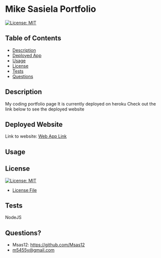 # Mike Sasiela Portfolio

[![License: MIT](https://img.shields.io/badge/License-MIT-yellow.svg)](https://opensource.org/licenses/MIT)

## Table of Contents
- [Description](#description)
- [Deployed App](#deployed-app)
- [Usage](#usage)
- [License](#license)
- [Tests](#tests)
- [Questions](#questions)


## Description
My coding portfolio page
It is currently deployed on heroku
Check out the link below to see the deployed website

## Deployed Website
Link to website:
[Web App Link](https://mikesasiela-portfolio.herokuapp.com/)

## Usage 


## License
[![License: MIT](https://img.shields.io/badge/License-MIT-yellow.svg)](https://opensource.org/licenses/MIT)
- [License File](./LICENSE.txt)

## Tests
NodeJS

## Questions?
- Msas12: https://github.com/Msas12
- m5455y@gmail.com

